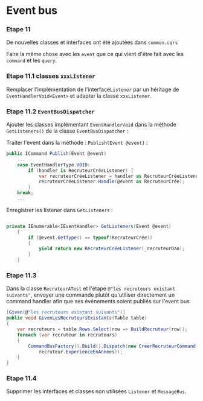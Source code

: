 # Event bus

### Etape 11

De nouvelles classes et interfaces ont été ajoutées dans `common.cqrs`

Faire la même chose avec les `event` que ce qui vient d'être fait avec les `command` et les `query`.

### Etape 11.1 classes `xxxListener`

Remplacer l'implémentation de l'interface`Listener` par un héritage de `EventHandlerVoid<Event>` et adapter la
classe `xxxListener`.

### Etape 11.2 `EventBusDispatcher`

Ajouter les classes implémentant `EventHandlerVoid` dans la méthode `GetListeners()` de la
classe `EventBusDispatcher` :

Traiter l'event dans la méthode : `Publish(Event @event)` :
```C#
public ICommand Publish(Event @event)
    ...
    case EventHandlerType.VOID:
        if (handler is RecruteurCréeListener) {
            var recruteurCréeListener = handler as RecruteurCréeListener;
            recruteurCréeListener.Handle(@event as RecruteurCrée);
        }
    break;
    ...
```

Enregistrer les listener dans `GetListeners` :
```C#

private IEnumerable<IEventHandler> GetListeners(Event @event)
    {
        if (@event.GetType() == typeof(RecruteurCrée))
        {
            yield return new RecruteurCréeListener(_recruteurDao);
        }
    }
```

### Etape 11.3
Dans la classe `RecruteurATest` et l'étape `@"les recruteurs existant suivants"`, envoyer une commande 
plutôt qu'utiliser directement un command handler afin que ses événements soient publiés sur l'event bus 

```C#
[Given(@"les recruteurs existant suivants")]
public void GivenLesRecruteursExistants(Table table)
{
    var recruteurs = table.Rows.Select(row => BuildRecruteur(row));
    foreach (var recruteur in recruteurs)
    {
        CommandBusFactory().Build().Dispatch(new CreerRecruteurCommand(recruteur.Language, recruteur.Email,
            recruteur.ExperienceEnAnnees));
    }
}
```

### Etape 11.4

Supprimer les interfaces et classes non utilisées `Listener` et `MessageBus`.
